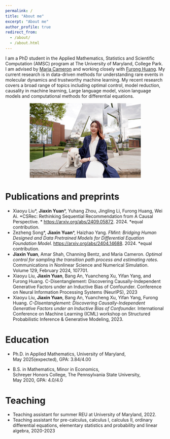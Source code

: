 ```yaml
---
permalink: /
title: "About me"
excerpt: "About me"
author_profile: true
redirect_from: 
  - /about/
  - /about.html
---
```


I am a PhD student in the Applied Mathematics, Statistics and Scientific Computation (AMSC) program at The University of Maryland, College Park. I am advised by [Maria Cameron](https://www.math.umd.edu/~mariakc/) and working closely with [Furong Huang](http://furong-huang.com/). My current research is in data-driven methods for understanding rare events in molecular dynamics and trustworthy machine learning. My recent research covers a broad range of topics including optimal control, model reduction, causality in machine learning, Large language model, vision language models and computational methods for differential equations. 
<p align="center">
  <img width = '350' src='/images/profile.JPG'>
</p>

Publications and preprints
======
* Xiaoyu Liu*, **Jiaxin Yuan***, Yuhang Zhou, Jingling Li, Furong Huang, Wei Ai. *CSRec: Rethinking Sequential Recommendation from A Causal Perspective. * https://arxiv.org/abs/2409.05872. 2024. *equal contribution. 
* Zezheng Song*, **Jiaxin Yuan***, Haizhao Yang. *FMint: Bridging Human Designed and Data Pretrained Models for Differential Equation Foundation Model.* https://arxiv.org/abs/2404.14688. 2024. *equal contribution.
* **Jiaxin Yuan**, Amar Shah, Channing Bentz, and Maria Cameron. *Optimal control for sampling the transition path process and estimating rates.* Communications in Nonlinear Science and Numerical Simulation. Volume 129, February 2024, 107701.
* Xiaoyu Liu, **Jiaxin Yuan**, Bang An, Yuancheng Xu, Yifan Yang, and Furong Huang. C-Disentanglement: Discovering Causally-Independent Generative Factors under an Inductive Bias of Confounder. Conference on Neural Information Processing Systems (NeurIPS), 2023
* Xiaoyu Liu, **Jiaxin Yuan**, Bang An, Yuancheng Xu, Yifan Yang, Furong Huang. *C-Disentanglement: Discovering Causally-Independent Generative Factors under an Inductive Bias of Confounder.* International Conference on Machine Learning (ICML) workshop on Structured Probabilistic Inference & Generative Modeling, 2023.

Education
======
* Ph.D. in Applied Mathematics, University of Maryland,\
  May 2025(expected), GPA: 3.84/4.00
  
* B.S. in Mathematics, Minor in Economics,\
  Schreyer Honors College, The Pennsylvania State University,\
  May 2020, GPA: 4.0/4.0

Teaching 
======
* Teaching assistant for summer REU at University of Maryland, 2022.
* Teaching assistant for pre-calculus, calculus I, calculus II, ordinary differential equations, elementary statistics and probability and linear algebra, 2020-2023

